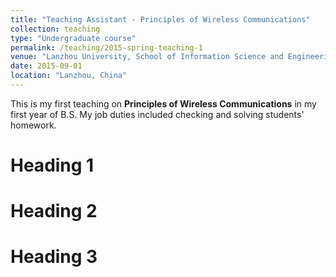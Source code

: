 ```yaml
---
title: "Teaching Assistant - Principles of Wireless Communications"
collection: teaching
type: "Undergraduate course"
permalink: /teaching/2015-spring-teaching-1
venue: "Lanzhou University, School of Information Science and Engineering"
date: 2015-09-01
location: "Lanzhou, China"
---
```


This is my first teaching on <b>Principles of Wireless Communications</b> in my first year of B.S. My job duties included checking and solving students' homework.

Heading 1
======

Heading 2
======

Heading 3
======
